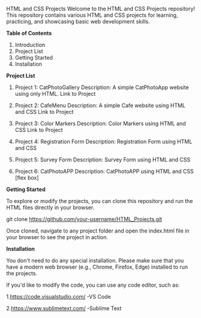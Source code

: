 HTML and CSS Projects
Welcome to the HTML and CSS Projects repository! This repository contains various HTML and CSS projects for learning, practicing, and showcasing basic web development skills.


**Table of Contents**
1. Introduction
2. Project List
3. Getting Started
4. Installation


**Project List**


1. Project 1: CatPhotoGallery
Description: A simple CatPhotoApp website using only HTML.
Link to Project 

2. Project 2: CafeMenu
Description: A simple Cafe website using HTML and CSS
Link to Project 

3. Project 3: Color Markers
Description: Color Markers using HTML and CSS
Link to Project 

4. Project 4: Registration Form
Description:  Registration Form using HTML and CSS

4. Project 5: Survey Form
Description:  Survey Form using HTML and CSS

4. Project 6: CatPhotoAPP
Description:  CatPhotoAPP using HTML and CSS [flex box]



**Getting Started**

To explore or modify the projects, you can clone this repository and run the HTML files directly in your browser.

git clone https://github.com/your-username/HTML_Projects.git

Once cloned, navigate to any project folder and open the index.html file in your browser to see the project in action.

**Installation**

You don't need to do any special installation. Please make sure that you have a modern web browser (e.g., Chrome, Firefox, Edge) installed to run the projects.

If you'd like to modify the code, you can use any code editor, such as:

1.https://code.visualstudio.com/ -VS Code

2.https://www.sublimetext.com/ -Sublime Text





